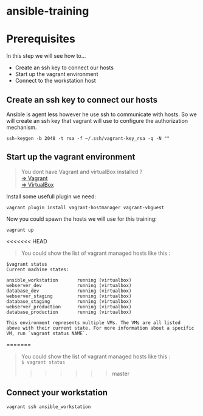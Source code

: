 
# ansible-training

# Prerequisites

In this step we will see how to...

- Create an ssh key to connect our hosts
- Start up the vagrant environment
- Connect to the workstation host

## Create an ssh key to connect our hosts

Ansible is agent less however he use ssh to communicate with hosts. So we will create an ssh key that vagrant will use to configure the authorization mechanism.

```Shell
ssh-keygen -b 2048 -t rsa -f ~/.ssh/vagrant-key_rsa -q -N ""
```

## Start up the vagrant environment

> You dont have Vagrant and virtualBox installed ? </br>
[=> Vagrant](https://www.vagrantup.com/downloads.html)</br>
[=> VirtualBox](https://www.virtualbox.org/wiki/Downloads)

Install some usefull plugin we need:

```Shell
vagrant plugin install vagrant-hostmanager vagrant-vbguest
```

Now you could spawn the hosts we will use for this training:

```Shell
vagrant up
```

<<<<<<< HEAD
> You could show the list of vagrant managed hosts like this :

```Shell
$vagrant status
Current machine states:

ansible_workstation       running (virtualbox)
webserver_dev             running (virtualbox)
database_dev              running (virtualbox)
webserver_staging         running (virtualbox)
database_staging          running (virtualbox)
webserver_production      running (virtualbox)
database_production       running (virtualbox)

This environment represents multiple VMs. The VMs are all listed
above with their current state. For more information about a specific
VM, run `vagrant status NAME`.
```
=======
> You could show the list of vagrant managed hosts like this :</br>
> `$ vagrant status`
>>>>>>> master

## Connect your workstation

```Shell
vagrant ssh ansible_workstation
```